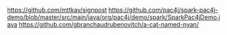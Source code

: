 

https://github.com/mttkay/signpost
https://github.com/pac4j/spark-pac4j-demo/blob/master/src/main/java/org/pac4j/demo/spark/SparkPac4jDemo.java
https://github.com/gbranchaudrubenovitch/a-cat-named-nyan/